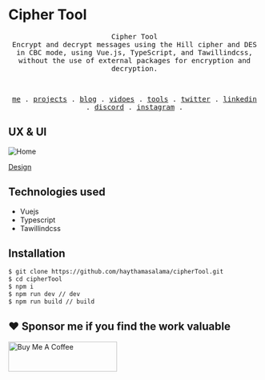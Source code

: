 # Cipher Tool

<p align="center">
  <samp>
    Cipher Tool
    <br/>
Encrypt and decrypt messages using the Hill cipher and DES in CBC mode, using Vue.js, TypeScript, and Tawillindcss, without the use of external packages for encryption and decryption.
  </samp>
</p>

<br/>

<p align="center">
  <samp>
    <a href="https://haythamasalama.me">me</a> .
    <a href="https://haythamasalama.me/projects">projects</a> .
    <a href="https://haythamasalama.me/blog">blog</a> .
    <a href="https://haythamasalama.me/vidoes">vidoes</a> .
    <a href="https://haythamasalama.me/tools">tools</a> .
    <a href="https://twitter.com/haythamasalama">twitter</a> .
    <a href="https://www.linkedin.com/in/haythamasalama/">linkedin</a> .
    <a href="https://chat.haythamasalama.me">discord</a> .
    <a href="https://instagram.com/haythamasalama">instagram</a> .
  </samp>
</p>

## UX & UI

![Home](https://user-images.githubusercontent.com/37311945/210116290-37c5f391-4f2e-4b34-af98-3c5841d3cac7.png)

[Design](https://www.figma.com/file/NoQVCS14uffHH3jJKAPapO/Untitled?node-id=107%3A23&t=MV4JUJGeVTJ1L3cU-1)

## Technologies used

- Vuejs
- Typescript
- Tawillindcss

## Installation

```bash
$ git clone https://github.com/haythamasalama/cipherTool.git
$ cd cipherTool
$ npm i
$ npm run dev // dev
$ npm run build // build
```



## ❤  Sponsor me if you find the work valuable

<a href="https://www.buymeacoffee.com/haythamasalama" target="_blank">
<img src="https://cdn.buymeacoffee.com/buttons/v2/default-violet.png" alt="Buy Me A Coffee" style="height: 60px !important;width: 217px !important;" >
</a>

